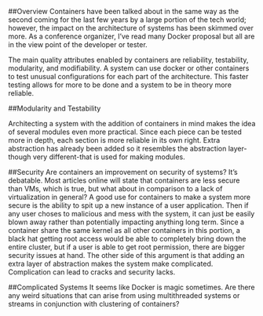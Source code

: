 ##Overview
Containers have been talked about in the same way as the second coming for the last few years by a large portion of the tech world; however, the impact on the architecture of systems has been skimmed over more. As a conference organizer, I’ve read many Docker proposal but all are in the view point of the developer or tester.

The main quality attributes enabled by containers are reliability, testability, modularity, and modifiability.  A system can use docker or other containers to test unusual configurations for each part of the architecture. This faster testing allows for more to be done and a system to be in theory more reliable. 


##Modularity and Testability 

Architecting a system with the addition of containers in mind makes the idea of several modules even more practical. Since each piece can be tested more in depth, each section is more reliable in its own right. Extra abstraction has already been added so it resembles the abstraction layer-though very different-that is used for making modules. 


##Security
Are containers an improvement on security of systems? It’s debatable. Most articles online will state that containers are less secure than VMs, which is true, but what about in comparison to a lack of virtualization in general? A good use for containers to make a system more secure is the ability to spit up a new instance of a user application. Then if any user choses to malicious and mess with the system, it can just be easily blown away rather than potentially impacting anything long term. Since a container share the same kernel as all other containers in this portion, a black hat getting root access would be able to completely bring down the entire cluster, but if a user is able to get root permission, there are bigger security issues at hand. The other side of this argument is that adding an extra layer of abstraction makes the system make complicated. Complication can lead to cracks and security lacks.


##Complicated Systems
It seems like Docker is magic sometimes. Are there any weird situations that can arise from using multithreaded systems or streams in conjunction with clustering of containers?
